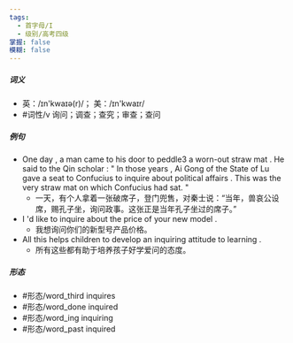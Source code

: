 ```yaml
---
tags:
  - 首字母/I
  - 级别/高考四级
掌握: false
模糊: false
---
```

##### 词义
- 英：/ɪn'kwaɪə(r)/； 美：/ɪn'kwaɪr/
- #词性/v  询问；调查；查究；审查；查问
##### 例句
- One day , a man came to his door to peddle3 a worn-out straw mat . He said to the Qin scholar : " In those years , Ai Gong of the State of Lu gave a seat to Confucius to inquire about political affairs . This was the very straw mat on which Confucius had sat. "
	- 一天，有个人拿着一张破席子，登门兜售，对秦士说：“当年，兽哀公设席，赐孔子坐，询问政事。这张正是当年孔子坐过的席子。”
- I 'd like to inquire about the price of your new model .
	- 我想询问你们的新型号产品价格。
- All this helps children to develop an inquiring attitude to learning .
	- 所有这些都有助于培养孩子好学爱问的态度。
##### 形态
- #形态/word_third inquires
- #形态/word_done inquired
- #形态/word_ing inquiring
- #形态/word_past inquired
